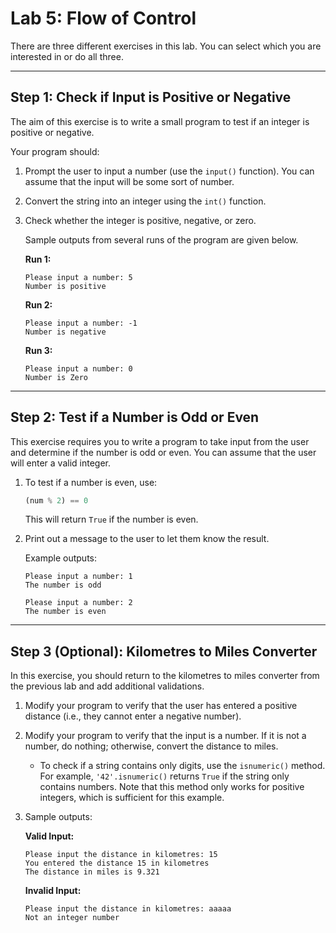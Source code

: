 # Lab 5: Flow of Control

There are three different exercises in this lab. You can select which you are interested in or do all three.

---

## Step 1: Check if Input is Positive or Negative

The aim of this exercise is to write a small program to test if an integer is positive or negative.

Your program should:

1. Prompt the user to input a number (use the `input()` function). You can assume that the input will be some sort of number.

2. Convert the string into an integer using the `int()` function.

3. Check whether the integer is positive, negative, or zero.

   Sample outputs from several runs of the program are given below.

   **Run 1:**

   ```
   Please input a number: 5
   Number is positive
   ```

   **Run 2:**

   ```
   Please input a number: -1
   Number is negative
   ```

   **Run 3:**

   ```
   Please input a number: 0
   Number is Zero
   ```

---

## Step 2: Test if a Number is Odd or Even

This exercise requires you to write a program to take input from the user and determine if the number is odd or even. You can assume that the user will enter a valid integer.

1. To test if a number is even, use:

   ```python
   (num % 2) == 0
   ```

   This will return `True` if the number is even.

2. Print out a message to the user to let them know the result.

   Example outputs:

   ```
   Please input a number: 1
   The number is odd
   ```

   ```
   Please input a number: 2
   The number is even
   ```

---

## Step 3 (Optional): Kilometres to Miles Converter

In this exercise, you should return to the kilometres to miles converter from the previous lab and add additional validations.

1. Modify your program to verify that the user has entered a positive distance (i.e., they cannot enter a negative number).

2. Modify your program to verify that the input is a number. If it is not a number, do nothing; otherwise, convert the distance to miles.

   - To check if a string contains only digits, use the `isnumeric()` method. For example, `'42'.isnumeric()` returns `True` if the string only contains numbers. Note that this method only works for positive integers, which is sufficient for this example.

3. Sample outputs:

   **Valid Input:**

   ```
   Please input the distance in kilometres: 15
   You entered the distance 15 in kilometres
   The distance in miles is 9.321
   ```

   **Invalid Input:**

   ```
   Please input the distance in kilometres: aaaaa
   Not an integer number
   ```
